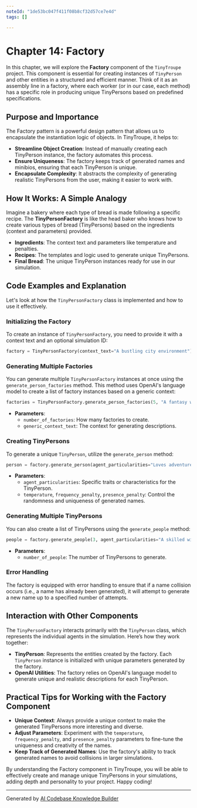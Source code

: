 ```yaml
---
noteId: "1de53bc047f411f08b8cf32d57ce7e4d"
tags: []

---
```


# Chapter 14: Factory

In this chapter, we will explore the **Factory** component of the `TinyTroupe` project. This component is essential for creating instances of `TinyPerson` and other entities in a structured and efficient manner. Think of it as an assembly line in a factory, where each worker (or in our case, each method) has a specific role in producing unique TinyPersons based on predefined specifications.

## Purpose and Importance

The Factory pattern is a powerful design pattern that allows us to encapsulate the instantiation logic of objects. In TinyTroupe, it helps to:

- **Streamline Object Creation**: Instead of manually creating each TinyPerson instance, the factory automates this process.
- **Ensure Uniqueness**: The factory keeps track of generated names and minibios, ensuring that each TinyPerson is unique.
- **Encapsulate Complexity**: It abstracts the complexity of generating realistic TinyPersons from the user, making it easier to work with.

## How It Works: A Simple Analogy

Imagine a bakery where each type of bread is made following a specific recipe. The **TinyPersonFactory** is like the head baker who knows how to create various types of bread (TinyPersons) based on the ingredients (context and parameters) provided.

- **Ingredients**: The context text and parameters like temperature and penalties.
- **Recipes**: The templates and logic used to generate unique TinyPersons. 
- **Final Bread**: The unique TinyPerson instances ready for use in our simulation.

## Code Examples and Explanation

Let's look at how the `TinyPersonFactory` class is implemented and how to use it effectively.

### Initializing the Factory

To create an instance of `TinyPersonFactory`, you need to provide it with a context text and an optional simulation ID:

```python
factory = TinyPersonFactory(context_text="A bustling city environment")
```

### Generating Multiple Factories

You can generate multiple `TinyPersonFactory` instances at once using the `generate_person_factories` method. This method uses OpenAI's language model to create a list of factory instances based on a generic context:

```python
factories = TinyPersonFactory.generate_person_factories(5, "A fantasy world")
```

- **Parameters**:
  - `number_of_factories`: How many factories to create.
  - `generic_context_text`: The context for generating descriptions.

### Creating TinyPersons

To generate a unique `TinyPerson`, utilize the `generate_person` method:

```python
person = factory.generate_person(agent_particularities="Loves adventure", temperature=1.2)
```

- **Parameters**:
  - `agent_particularities`: Specific traits or characteristics for the TinyPerson.
  - `temperature`, `frequency_penalty`, `presence_penalty`: Control the randomness and uniqueness of generated names.

### Generating Multiple TinyPersons

You can also create a list of TinyPersons using the `generate_people` method:

```python
people = factory.generate_people(3, agent_particularities="A skilled wizard")
```

- **Parameters**:
  - `number_of_people`: The number of TinyPersons to generate.

### Error Handling

The factory is equipped with error handling to ensure that if a name collision occurs (i.e., a name has already been generated), it will attempt to generate a new name up to a specified number of attempts.

## Interaction with Other Components

The `TinyPersonFactory` interacts primarily with the `TinyPerson` class, which represents the individual agents in the simulation. Here’s how they work together:

- **TinyPerson**: Represents the entities created by the factory. Each `TinyPerson` instance is initialized with unique parameters generated by the factory.
- **OpenAI Utilities**: The factory relies on OpenAI's language model to generate unique and realistic descriptions for each TinyPerson.

## Practical Tips for Working with the Factory Component

- **Unique Context**: Always provide a unique context to make the generated TinyPersons more interesting and diverse.
- **Adjust Parameters**: Experiment with the `temperature`, `frequency_penalty`, and `presence_penalty` parameters to fine-tune the uniqueness and creativity of the names.
- **Keep Track of Generated Names**: Use the factory's ability to track generated names to avoid collisions in larger simulations.

By understanding the Factory component in TinyTroupe, you will be able to effectively create and manage unique TinyPersons in your simulations, adding depth and personality to your project. Happy coding!

---

Generated by [AI Codebase Knowledge Builder](https://github.com/The-Pocket/Tutorial-Codebase-Knowledge)